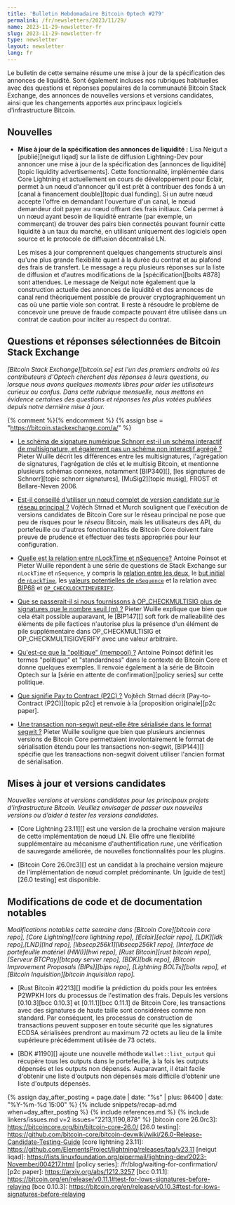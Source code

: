 ```yaml
---
title: 'Bulletin Hebdomadaire Bitcoin Optech #279'
permalink: /fr/newsletters/2023/11/29/
name: 2023-11-29-newsletter-fr
slug: 2023-11-29-newsletter-fr
type: newsletter
layout: newsletter
lang: fr
---
```

Le bulletin de cette semaine résume une mise à jour de la spécification des annonces de liquidité. Sont également incluses nos rubriques
habituelles avec des questions et réponses populaires de la communauté Bitcoin Stack Exchange, des annonces de nouvelles versions et
versions candidates, ainsi que les changements apportés aux principaux logiciels d'infrastructure Bitcoin.

## Nouvelles

- **Mise à jour de la spécification des annonces de liquidité :** Lisa Neigut a [publié][neigut liqad] sur la liste de diffusion
  Lightning-Dev pour annoncer une mise à jour de la spécification des [annonces de liquidité][topic liquidity advertisements]. Cette
  fonctionnalité, implémentée dans Core Lightning et actuellement en cours de développement pour Eclair, permet à un nœud d'annoncer
  qu'il est prêt à contribuer des fonds à un [canal à financement double][topic dual funding]. Si un autre nœud accepte l'offre en
  demandant l'ouverture d'un canal, le nœud demandeur doit payer au nœud offrant des frais initiaux. Cela permet à un nœud ayant besoin
  de liquidité entrante (par exemple, un commerçant) de trouver des pairs bien connectés pouvant fournir cette liquidité à un taux du
  marché, en utilisant uniquement des logiciels open source et le protocole de diffusion décentralisé LN.

    Les mises à jour comprennent quelques changements structurels ainsi qu'une plus grande flexibilité quant à la durée du contrat et
    au plafond des frais de transfert. Le message a reçu plusieurs réponses sur la liste de diffusion et d'autres modifications de la
    [spécification][bolts #878] sont attendues. Le message de Neigut note également que la construction actuelle des annonces de liquidité
    et des annonces de canal rend théoriquement possible de prouver cryptographiquement un cas où une partie viole son contrat. Il reste
    à résoudre le problème de concevoir une preuve de fraude compacte pouvant être utilisée dans un contrat de caution pour inciter
    au respect du contrat.

## Questions et réponses sélectionnées de Bitcoin Stack Exchange

*[Bitcoin Stack Exchange][bitcoin.se] est l'un des premiers endroits où les contributeurs d'Optech cherchent des réponses à leurs
  questions, ou lorsque nous avons quelques moments libres pour aider les utilisateurs curieux ou confus. Dans cette rubrique
  mensuelle, nous mettons en évidence certaines des questions et réponses les plus votées publiées depuis notre dernière mise
  à jour.*

{% comment %}<!-- https://bitcoin.stackexchange.com/search?tab=votes&q=created%3a1m..%20is%3aanswer -->{% endcomment %}
{% assign bse = "https://bitcoin.stackexchange.com/a/" %}

- [Le schéma de signature numérique Schnorr est-il un schéma interactif de multisignature, et également pas un schéma non interactif
agrégé ?]({{bse}}120402)
  Pieter Wuille décrit les différences entre les multisignatures, l'agrégation de signatures, l'agrégation de clés et le multisig
  Bitcoin, et mentionne plusieurs schémas connexes, notamment [BIP340][], [les signqtures de Schnorr][topic schnorr signatures],
  [MuSig2][topic musig], FROST et Bellare-Neven 2006.

- [Est-il conseillé d'utiliser un nœud complet de version candidate sur le réseau principal ?]({{bse}}120375)
  Vojtěch Strnad et Murch soulignent que l'exécution de versions candidates de Bitcoin Core sur le réseau principal ne pose que peu
  de risques pour le _réseau_ Bitcoin, mais les utilisateurs des API, du portefeuille ou d'autres fonctionnalités de Bitcoin Core
  doivent faire preuve de prudence et effectuer des tests appropriés pour leur configuration.

- [Quelle est la relation entre nLockTime et nSequence?]({{bse}}120256) Antoine Poinsot et Pieter Wuille répondent à une série de
  questions de Stack Exchange sur `nLockTime` et `nSequence`, y compris la [relation entre les deux]({{bse}}120273), le [but initial
  de `nLockTime`]({{bse}}120276), les [valeurs potentielles de `nSequence`]({{bse}}120254) et la relation avec [BIP68]({{bse}}120320)
  et [`OP_CHECKLOCKTIMEVERIFY`]({{bse}}120259).

- [Que se passerait-il si nous fournissons à OP_CHECKMULTISIG plus de signatures que le nombre seuil (m) ?]({{bse}}120604)
  Pieter Wuille explique que bien que cela était possible auparavant, le [BIP147][] soft fork de malleabilité des éléments de pile
  factices n'autorise plus la présence d'un élément de pile supplémentaire dans OP_CHECKMULTISIG et OP_CHECKMULTISIGVERIFY avec une
  valeur arbitraire.

- [Qu'est-ce que la "politique" (mempool) ?]({{bse}}120269)
  Antoine Poinsot définit les termes "politique" et "standardness" dans le contexte de Bitcoin Core et donne quelques exemples.
  Il renvoie également à la série de Bitcoin Optech sur la [série en attente de confirmation][policy series] sur cette politique.

- [Que signifie Pay to Contract (P2C) ?]({{bse}}120362)
  Vojtěch Strnad décrit [Pay-to-Contract (P2C)][topic p2c] et renvoie à la [proposition originale][p2c paper].

- [Une transaction non-segwit peut-elle être sérialisée dans le format segwit ?]({{bse}}120317)
  Pieter Wuille souligne que bien que plusieurs anciennes versions de Bitcoin Core
  permettaient involontairement le format de sérialisation étendu pour les transactions non-segwit, [BIP144][] spécifie que les
  transactions non-segwit doivent utiliser l'ancien format de sérialisation.

## Mises à jour et versions candidates

*Nouvelles versions et versions candidates pour les principaux projets d’infrastructure
Bitcoin. Veuillez envisager de passer aux nouvelles versions ou d’aider à tester
les versions candidates.*

- [Core Lightning 23.11][] est une version de la prochaine version majeure de
  cette implémentation de nœud LN. Elle offre une flexibilité supplémentaire au
  mécanisme d'authentification _rune_, une vérification de sauvegarde améliorée, de nouvelles
  fonctionnalités pour les plugins.

- [Bitcoin Core 26.0rc3][] est un candidat à la prochaine version majeure
  de l'implémentation de nœud complet prédominante. Un [guide de test][26.0 testing] est disponible.

## Modifications de code et de documentation notables

*Modifications notables cette semaine dans [Bitcoin Core][bitcoin core repo], [Core Lightning][core lightning repo],
[Eclair][eclair repo], [LDK][ldk repo],[LND][lnd repo], [libsecp256k1][libsecp256k1 repo], [Interface de portefeuille
matériel (HWI)][hwi repo], [Rust Bitcoin][rust bitcoin repo], [Serveur BTCPay][btcpay server repo], [BDK][bdk repo],
[Bitcoin Improvement Proposals (BIPs)][bips repo], [Lightning BOLTs][bolts repo], et
[Bitcoin Inquisition][bitcoin inquisition repo].*

- [Rust Bitcoin #2213][] modifie la prédiction du poids pour les entrées P2WPKH lors du processus de l'estimation des frais. Depuis
  les versions [0.10.3][bcc 0.10.3] et [0.11.1][bcc 0.11.1] de Bitcoin Core, les transactions avec des signatures de haute taille
  sont considérées comme non standard. Par conséquent, les processus de construction de transactions peuvent supposer en toute
  sécurité que les signatures ECDSA sérialisées prendront au maximum 72 octets au lieu de la limite supérieure précédemment utilisée
  de 73 octets.

- [BDK #1190][] ajoute une nouvelle méthode `Wallet::list_output` qui récupère tous les outputs dans le portefeuille, à la fois les
  outputs dépensés et les outputs non dépensés. Auparavant, il était facile d'obtenir une liste d'outputs non dépensés mais difficile
  d'obtenir une liste d'outputs dépensés.

{% assign day_after_posting = page.date | date: "%s" | plus: 86400 | date: "%Y-%m-%d 15:00" %}
{% include snippets/recap-ad.md when=day_after_posting %}
{% include references.md %}
{% include linkers/issues.md v=2 issues="2213,1190,878" %}
[bitcoin core 26.0rc3]: https://bitcoincore.org/bin/bitcoin-core-26.0/
[26.0 testing]: https://github.com/bitcoin-core/bitcoin-devwiki/wiki/26.0-Release-Candidate-Testing-Guide
[core lightning 23.11]: https://github.com/ElementsProject/lightning/releases/tag/v23.11
[neigut liqad]: https://lists.linuxfoundation.org/pipermail/lightning-dev/2023-November/004217.html
[policy series]: /fr/blog/waiting-for-confirmation/
[p2c paper]: https://arxiv.org/abs/1212.3257
[bcc 0.11.1]: https://bitcoin.org/en/release/v0.11.1#test-for-lows-signatures-before-relaying
[bcc 0.10.3]: https://bitcoin.org/en/release/v0.10.3#test-for-lows-signatures-before-relaying